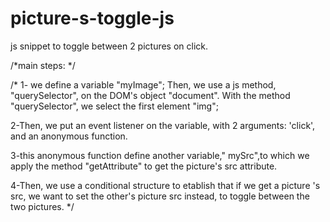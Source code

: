 # picture-s-toggle-js
js snippet to toggle between 2 pictures on click.

/*main steps: */

/*
1- we define a variable "myImage"; Then, we use a js method, "querySelector", 
on the DOM's object "document". 
With the method "querySelector", we select the first element "img"; 

2-Then, we put an event listener on the variable, with 2 arguments: 'click',
 and an anonymous function.

 3-this anonymous function define  another variable," mySrc",to which 
 we apply the method "getAttribute" to get the picture's src attribute.

 4-Then, we use a conditional structure to etablish that if we get a picture 's src, 
 we want to set the other's picture src instead, to toggle between the two pictures. 
 */
